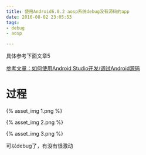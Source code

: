 ```yaml
---
title: 使用Android6.0.2 aosp系统debug没有源码的app
date: 2016-08-02 23:05:53
tags:
- debug
- aosp

---
```


具体参考下面文章5

[参考文章：如何使用Android Studio开发/调试Android源码](http://www.cnblogs.com/Lefter/p/4176991.html)

<!--more-->

# 过程

{% asset_img 1.png  %}

{% asset_img 2.png  %}

{% asset_img 3.png  %}

可以debug了，有没有很激动
